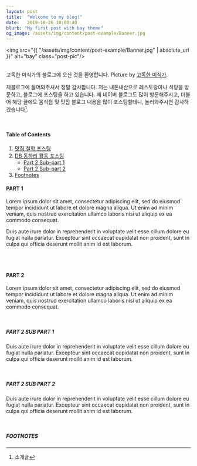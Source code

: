 ```yaml
---
layout: post
title:  "Welcome to my blog!"
date:   2019-10-26 10:00:40
blurb: "My first post with bay theme"
og_image: /assets/img/content/post-example/Banner.jpg
---
```


<img src="{{ "/assets/img/content/post-example/Banner.jpg" | absolute_url }}" alt="bay" class="post-pic"/>
<br />
<br />

고독한 미식가의 블로그에 오신 것을 환영합니다.
Picture by [고독한 미식가](https://blog.naver.com/okinet66).

제블로그에 들어와주셔서 정말 감사합니다. 저는 내돈내산으로 레스토랑이나 식당을 방문하고, 블로그에 포스팅을 하고 있습니다. 제 네이버 블로그도 많이 방문해주시고, 더불어 해당 글에도 음식점 및 맛집 블로그 내용을 많이 포스팅할테니, 놀러와주시면 감사하겠습니다[^1].

<br />


#### Table of Contents
1. [맛집 철학 포스팅](https://blog.naver.com/220779111723)
2. [DB 동하리 활동 포스팅](https://blog.naver.com/okinet66/221778251247)
    * [Part 2 Sub-part 1](#part-2-sub-part-1)
    * [Part 2 Sub-part 2](#part-2-sub-part-2)
3. [Footnotes](#footnotes)

#### PART 1
Lorem ipsum dolor sit amet, consectetur adipiscing elit, sed do eiusmod tempor incididunt ut labore et dolore magna aliqua. Ut enim ad minim veniam, quis nostrud exercitation ullamco laboris nisi ut aliquip ex ea commodo consequat.
<br />

Duis aute irure dolor in reprehenderit in voluptate velit esse cillum dolore eu fugiat nulla pariatur. Excepteur sint occaecat cupidatat non proident, sunt in culpa qui officia deserunt mollit anim id est laborum.

<br />
<br />

#### PART 2
Lorem ipsum dolor sit amet, consectetur adipiscing elit, sed do eiusmod tempor incididunt ut labore et dolore magna aliqua. Ut enim ad minim veniam, quis nostrud exercitation ullamco laboris nisi ut aliquip ex ea commodo consequat.

<br />

##### PART 2 SUB PART 1
Duis aute irure dolor in reprehenderit in voluptate velit esse cillum dolore eu fugiat nulla pariatur. Excepteur sint occaecat cupidatat non proident, sunt in culpa qui officia deserunt mollit anim id est laborum.

<br />

##### PART 2 SUB PART 2
Duis aute irure dolor in reprehenderit in voluptate velit esse cillum dolore eu fugiat nulla pariatur. Excepteur sint occaecat cupidatat non proident, sunt in culpa qui officia deserunt mollit anim id est laborum.

<br />


##### FOOTNOTES

[^1]: 소개글
